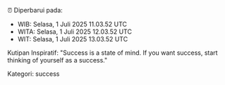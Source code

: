 ⏰ Diperbarui pada:
- WIB: Selasa, 1 Juli 2025 11.03.52 UTC
- WITA: Selasa, 1 Juli 2025 12.03.52 UTC
- WIT: Selasa, 1 Juli 2025 13.03.52 UTC

Kutipan Inspiratif:
"Success is a state of mind. If you want success, start thinking of yourself as a success."


Kategori: success

